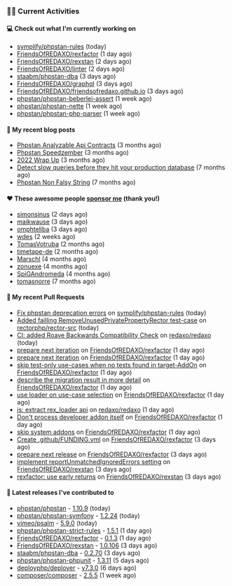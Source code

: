 ### 👨‍💻 Current Activities


#### 💻 Check out what I'm currently working on

- [symplify/phpstan-rules](https://github.com/symplify/phpstan-rules) (today)
- [FriendsOfREDAXO/rexfactor](https://github.com/FriendsOfREDAXO/rexfactor) (1 day ago)
- [FriendsOfREDAXO/rexstan](https://github.com/FriendsOfREDAXO/rexstan) (2 days ago)
- [FriendsOfREDAXO/linter](https://github.com/FriendsOfREDAXO/linter) (2 days ago)
- [staabm/phpstan-dba](https://github.com/staabm/phpstan-dba) (3 days ago)
- [FriendsOfREDAXO/graphql](https://github.com/FriendsOfREDAXO/graphql) (3 days ago)
- [FriendsOfREDAXO/friendsofredaxo.github.io](https://github.com/FriendsOfREDAXO/friendsofredaxo.github.io) (3 days ago)
- [phpstan/phpstan-beberlei-assert](https://github.com/phpstan/phpstan-beberlei-assert) (1 week ago)
- [phpstan/phpstan-nette](https://github.com/phpstan/phpstan-nette) (1 week ago)
- [phpstan/phpstan-php-parser](https://github.com/phpstan/phpstan-php-parser) (1 week ago)


#### 📜 My recent blog posts

- [Phpstan Analyzable Api Contracts](https://staabm.github.io/2022/12/29/phpstan-analyzable-api-contracts.html) (3 months ago)
- [Phpstan Speedzember](https://staabm.github.io/2022/12/23/phpstan-speedzember.html) (3 months ago)
- [2022 Wrap Up](https://staabm.github.io/2022/12/20/2022-wrap-up.html) (3 months ago)
- [Detect slow queries before they hit your production database](https://staabm.github.io/2022/08/16/phpstan-dba-query-plan-analysis.html) (7 months ago)
- [Phpstan Non Falsy String](https://staabm.github.io/2022/08/11/phpstan-non-falsy-string.html) (7 months ago)


#### ❤️ These awesome people [sponsor me](https://github.com/sponsors/staabm) (thank you!)

- [simonsinus](https://github.com/simonsinus) (2 days ago)
- [maikwause](https://github.com/maikwause) (3 days ago)
- [omphteliba](https://github.com/omphteliba) (3 days ago)
- [wdes](https://github.com/wdes) (2 weeks ago)
- [TomasVotruba](https://github.com/TomasVotruba) (2 months ago)
- [timetape-de](https://github.com/timetape-de) (2 months ago)
- [Marschl](https://github.com/Marschl) (4 months ago)
- [zonuexe](https://github.com/zonuexe) (4 months ago)
- [SpiGAndromeda](https://github.com/SpiGAndromeda) (4 months ago)
- [tomasnorre](https://github.com/tomasnorre) (7 months ago)


#### 🔨 My recent Pull Requests

- [Fix phpstan deprecation errors](https://github.com/symplify/phpstan-rules/pull/21) on [symplify/phpstan-rules](https://github.com/symplify/phpstan-rules) (today)
- [Added failling RemoveUnusedPrivatePropertyRector test-case](https://github.com/rectorphp/rector-src/pull/3539) on [rectorphp/rector-src](https://github.com/rectorphp/rector-src) (today)
- [CI: added Roave Backwards Compatibility Check](https://github.com/redaxo/redaxo/pull/5665) on [redaxo/redaxo](https://github.com/redaxo/redaxo) (today)
- [prepare next iteration](https://github.com/FriendsOfREDAXO/rexfactor/pull/40) on [FriendsOfREDAXO/rexfactor](https://github.com/FriendsOfREDAXO/rexfactor) (1 day ago)
- [prepare next iteration](https://github.com/FriendsOfREDAXO/rexfactor/pull/39) on [FriendsOfREDAXO/rexfactor](https://github.com/FriendsOfREDAXO/rexfactor) (1 day ago)
- [skip test-only use-cases when no tests found in target-AddOn](https://github.com/FriendsOfREDAXO/rexfactor/pull/38) on [FriendsOfREDAXO/rexfactor](https://github.com/FriendsOfREDAXO/rexfactor) (1 day ago)
- [describe the migration result in more detail](https://github.com/FriendsOfREDAXO/rexfactor/pull/37) on [FriendsOfREDAXO/rexfactor](https://github.com/FriendsOfREDAXO/rexfactor) (1 day ago)
- [use loader on use-case selection](https://github.com/FriendsOfREDAXO/rexfactor/pull/36) on [FriendsOfREDAXO/rexfactor](https://github.com/FriendsOfREDAXO/rexfactor) (1 day ago)
- [js: extract rex_loader api](https://github.com/redaxo/redaxo/pull/5664) on [redaxo/redaxo](https://github.com/redaxo/redaxo) (1 day ago)
- [Don&#39;t process developer addon itself](https://github.com/FriendsOfREDAXO/rexfactor/pull/35) on [FriendsOfREDAXO/rexfactor](https://github.com/FriendsOfREDAXO/rexfactor) (1 day ago)
- [skip system addons](https://github.com/FriendsOfREDAXO/rexfactor/pull/34) on [FriendsOfREDAXO/rexfactor](https://github.com/FriendsOfREDAXO/rexfactor) (1 day ago)
- [Create .github/FUNDING.yml](https://github.com/FriendsOfREDAXO/rexfactor/pull/27) on [FriendsOfREDAXO/rexfactor](https://github.com/FriendsOfREDAXO/rexfactor) (3 days ago)
- [prepare next release](https://github.com/FriendsOfREDAXO/rexfactor/pull/26) on [FriendsOfREDAXO/rexfactor](https://github.com/FriendsOfREDAXO/rexfactor) (3 days ago)
- [implement reportUnmatchedIgnoredErrors setting](https://github.com/FriendsOfREDAXO/rexstan/pull/449) on [FriendsOfREDAXO/rexstan](https://github.com/FriendsOfREDAXO/rexstan) (3 days ago)
- [rexfactor: use early returns](https://github.com/FriendsOfREDAXO/rexstan/pull/447) on [FriendsOfREDAXO/rexstan](https://github.com/FriendsOfREDAXO/rexstan) (3 days ago)


#### 🔭 Latest releases I've contributed to

- [phpstan/phpstan](https://github.com/phpstan/phpstan) - [1.10.9](https://github.com/phpstan/phpstan/releases/tag/1.10.9) (today)
- [phpstan/phpstan-symfony](https://github.com/phpstan/phpstan-symfony) - [1.2.24](https://github.com/phpstan/phpstan-symfony/releases/tag/1.2.24) (today)
- [vimeo/psalm](https://github.com/vimeo/psalm) - [5.9.0](https://github.com/vimeo/psalm/releases/tag/5.9.0) (today)
- [phpstan/phpstan-strict-rules](https://github.com/phpstan/phpstan-strict-rules) - [1.5.1](https://github.com/phpstan/phpstan-strict-rules/releases/tag/1.5.1) (1 day ago)
- [FriendsOfREDAXO/rexfactor](https://github.com/FriendsOfREDAXO/rexfactor) - [0.1.3](https://github.com/FriendsOfREDAXO/rexfactor/releases/tag/0.1.3) (1 day ago)
- [FriendsOfREDAXO/rexstan](https://github.com/FriendsOfREDAXO/rexstan) - [1.0.106](https://github.com/FriendsOfREDAXO/rexstan/releases/tag/1.0.106) (3 days ago)
- [staabm/phpstan-dba](https://github.com/staabm/phpstan-dba) - [0.2.70](https://github.com/staabm/phpstan-dba/releases/tag/0.2.70) (3 days ago)
- [phpstan/phpstan-phpunit](https://github.com/phpstan/phpstan-phpunit) - [1.3.11](https://github.com/phpstan/phpstan-phpunit/releases/tag/1.3.11) (5 days ago)
- [deployphp/deployer](https://github.com/deployphp/deployer) - [v7.3.0](https://github.com/deployphp/deployer/releases/tag/v7.3.0) (6 days ago)
- [composer/composer](https://github.com/composer/composer) - [2.5.5](https://github.com/composer/composer/releases/tag/2.5.5) (1 week ago)
